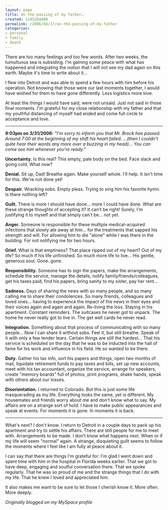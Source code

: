 ```yaml
---
layout: page
title: On the passing of my father…
created: 1145264400
permalink: /2006/04/17/on-the-passing-of-my-father
categories:
- personal
- family
- death
---
```

There are too many feelings and too few words.  After two weeks, the tumultuous sea is subsiding.  I'm gaining some peace with what has happened and integrating the notion that I will not see my dad again on this earth.  Maybe it's time to write about it…

I flew into Detroit and was able to spend a few hours with him before his operation.  Not knowing that those were our last moments together, I would have wished for them to have gone differently.  Less logistics more love.

At least the things I would have said, were not unsaid.  Just not said in those final moments.  I'm grateful for my close relationship with my father and that my youthful distancing of myself had ended and come full circle to acceptance and love.

---

**9:03pm on 3/31/2006:** *"I'm sorry to inform you that Mr. Brock has passed.  Around 7:00 at the beginning of my shift his heart failed. …(then I couldn't quite hear their words any more over a buzzing in my head)… You can come see him whenever you're ready."*

**Uncertainty.**  Is this real?  This empty, pale body on the bed.  Face slack and going cold.  What now?

**Denial.** Sit up, Dad!  Breathe again.  Make yourself whole.  I'll help.  It isn't time for this.  We're not done yet!

**Despair.** Wracking sobs. Empty pleas. Trying to sing him his favorite hymn. Is there nothing left?  

**Guilt.** There is more I should have done… more I could have done. What are these strange thoughts of accepting it?  It can't be right!  Surely, I'm justifying it to myself and that simply can't be… not yet.

**Anger.** Someone is responsible for these multiple medical-acquired infections that slowly ate away at him… for the treatments that sapped his strength and will.  For allowing him to die "alone" while I was there in the building.  For not notifying me for two hours.

**Grief.** What is that emptiness?  That place ripped out of my heart?  Out of my life?  So much if his life unfinished.  So much more life to live…  His gentle, generous soul.  Gone.  gone.

**Responsibility.** Someone has to sign the papers, make the arrangements, schedule the service, manage the details, notify family/friends/colleagues, get his taxes paid, find his papers,  bring sanity to my sister, pay her rent…

**Sadness.**  Days of sharing the news with so many people, and so many calling me to share their condolences.  So many friends, colleagues and loved ones… having to experience the impact of the news in their eyes and their voices again and again and again.  Re-living the loss. Staying in his apartment.  Constant reminders.  The suitcases he never got to unpack.  The home he never really got to live in.  The get well cards he never read.

**Integration.** Something about that process of communicating with so many people… Now I can share it without sobs.  Feel it, but still breathe.  Speak of it with only a few tender tears.  Certain things are still the hardest… That his service is scheduled on the day that he was to be inducted into the hall of fame for his work and influence in his field.  He so wanted to be there.

**Duty.** Gather his tax info, sort his papers and things, open two months of mail, liquidate retirement funds to pay taxes and bills, set up new accounts, meet with his tax accountant, organize the service, arrange for speakers, create "memory boards" full of photos, print programs, shake hands, speak with others about our losses.

**Disorientation.** I returned to Colorado. But this is just some life masquerading as my life. Everything looks the same, yet is different. My housemates and friends worry about me and don't know what to say.  My affairs are on a strange sort of hold. I have to make public appearances and speak at events.  For moments it is gone.  In moments it is back.

---

What's next? I don't know. I return to Detroit in a couple days to pack up his apartment and try to settle his affairs.  There are still people for me to meet with.  Arrangements to be made.  I don't know what happens next.  When or if my life will seem "normal" again.  A strange, disquieting guilt seems to follow the moments where I feel like I am fully at peace about it.  

I can say that there are things I'm grateful for: I'm glad I went down and spent time with him in the hospital in Florida weeks earlier.  That we got to have deep, engaging and soulful conversation there.  That we spoke regularly.  That he was so proud of me and the strange things that I do with my life.  That he knew I loved and appreciated him.

It also makes me want to be sure to let those I cherish know it.  More often.  More deeply.

*Originally blogged on my MySpace profile*
